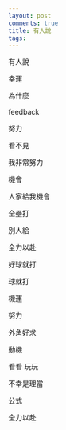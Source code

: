 ```yaml
---
layout: post
comments: true
title: 有人說
tags: 
---
```

有人說

幸運

為什麼

feedback

努力

看不見

我非常努力

機會

人家給我機會

全壘打

別人給

全力以赴

好球就打

球就打

機運

努力

外角好求

動機

看看 玩玩

不幸是理當

公式

全力以赴
